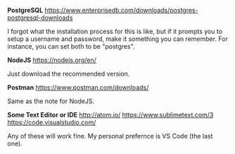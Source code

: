 **PostgreSQL**
https://www.enterprisedb.com/downloads/postgres-postgresql-downloads

I forgot what the installation process for this is like, but if it prompts you to setup a username and password, make it something you can remember. For instance, you can set both to be "postgres".

**NodeJS**
https://nodejs.org/en/

Just download the recommended version.

**Postman**
https://www.postman.com/downloads/

Same as the note for NodeJS.

**Some Text Editor or IDE**
http://atom.io/
https://www.sublimetext.com/3
https://code.visualstudio.com/

Any of these will work fine. My personal prefernce is VS Code (the last one).